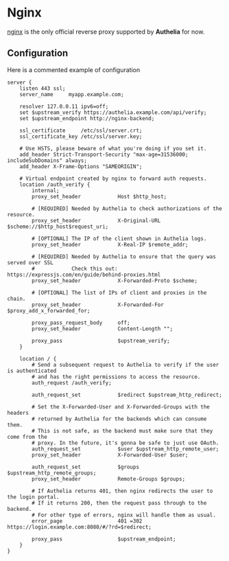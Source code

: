 # Nginx

[nginx] is the only official reverse proxy supported by **Authelia** for now.

## Configuration

Here is a commented example of configuration

    server {
        listen 443 ssl;
        server_name     myapp.example.com;

        resolver 127.0.0.11 ipv6=off;
        set $upstream_verify https://authelia.example.com/api/verify;
        set $upstream_endpoint http://nginx-backend;

        ssl_certificate     /etc/ssl/server.crt;
        ssl_certificate_key /etc/ssl/server.key;

        # Use HSTS, please beware of what you're doing if you set it.
        add_header Strict-Transport-Security "max-age=31536000; includeSubDomains" always;
        add_header X-Frame-Options "SAMEORIGIN";

        # Virtual endpoint created by nginx to forward auth requests.
        location /auth_verify {
            internal;
            proxy_set_header            Host $http_host;

            # [REQUIRED] Needed by Authelia to check authorizations of the resource.
            proxy_set_header            X-Original-URL $scheme://$http_host$request_uri;

            # [OPTIONAL] The IP of the client shown in Authelia logs.
            proxy_set_header            X-Real-IP $remote_addr;

            # [REQUIRED] Needed by Authelia to ensure that the query was served over SSL
            #            Check this out: https://expressjs.com/en/guide/behind-proxies.html
            proxy_set_header            X-Forwarded-Proto $scheme;

            # [OPTIONAL] The list of IPs of client and proxies in the chain.
            proxy_set_header            X-Forwarded-For $proxy_add_x_forwarded_for;

            proxy_pass_request_body     off;
            proxy_set_header            Content-Length "";

            proxy_pass                  $upstream_verify;
        }

        location / {
            # Send a subsequent request to Authelia to verify if the user is authenticated
            # and has the right permissions to access the resource.
            auth_request /auth_verify;

            auth_request_set            $redirect $upstream_http_redirect;

            # Set the X-Forwarded-User and X-Forwarded-Groups with the headers
            # returned by Authelia for the backends which can consume them.
            # This is not safe, as the backend must make sure that they come from the
            # proxy. In the future, it's gonna be safe to just use OAuth.
            auth_request_set            $user $upstream_http_remote_user;
            proxy_set_header            X-Forwarded-User $user;

            auth_request_set            $groups $upstream_http_remote_groups;
            proxy_set_header            Remote-Groups $groups;

            # If Authelia returns 401, then nginx redirects the user to the login portal.
            # If it returns 200, then the request pass through to the backend.
            # For other type of errors, nginx will handle them as usual.
            error_page                  401 =302 https://login.example.com:8080/#/?rd=$redirect;

            proxy_pass                  $upstream_endpoint;
        }
    }


[nginx]: https://www.nginx.com/